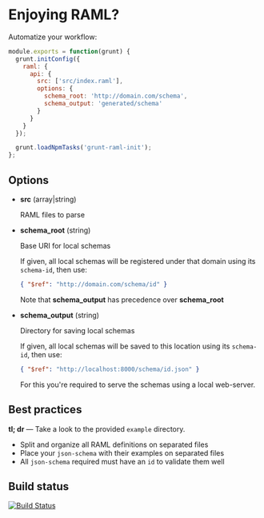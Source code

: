 Enjoying RAML?
==============

Automatize your workflow:

```javascript
module.exports = function(grunt) {
  grunt.initConfig({
    raml: {
      api: {
        src: ['src/index.raml'],
        options: {
          schema_root: 'http://domain.com/schema',
          schema_output: 'generated/schema'
        }
      }
    }
  });

  grunt.loadNpmTasks('grunt-raml-init');
};
```

## Options

- **src** (array|string)

  RAML files to parse

- **schema_root** (string)

  Base URI for local schemas

  If given, all local schemas will be registered under that domain using its `schema-id`, then use:

  ```json
  { "$ref": "http://domain.com/schema/id" }
  ```

  Note that **schema_output** has precedence over **schema_root**

- **schema_output** (string)

  Directory for saving local schemas

  If given, all local schemas will be saved to this location using its `schema-id`, then use:

  ```json
  { "$ref": "http://localhost:8000/schema/id.json" }
  ```

  For this you're required to serve the schemas using a local web-server.

## Best practices

**tl; dr** &mdash; Take a look to the provided `example` directory.

- Split and organize all RAML definitions on separated files
- Place your `json-schema` with their examples on separated files
- All `json-schema` required must have an `id` to validate them well

## Build status

[![Build Status](https://travis-ci.org/gextech/grunt-raml-init.png?branch=master)](https://travis-ci.org/gextech/grunt-raml-init)
